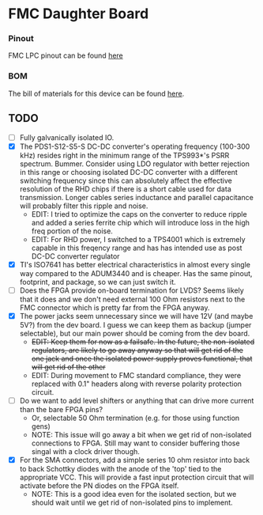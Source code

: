 # FMC Daughter Board

### Pinout
FMC LPC pinout can be found [here](
https://docs.google.com/spreadsheets/d/1bgnBP1xqPFtFIQYF-BCybK1KkekfmRYwm2GDAU4D9lo/edit?usp=sharing)

### BOM
The bill of materials for this device can be found
[here](https://docs.google.com/spreadsheets/d/18WfmbLGt8bGUUdksKp6AKA_wMX2SJ3Tndin-nnEgUCs/edit?usp=sharing).

## TODO
- [ ] Fully galvanically isolated IO.
- [x] The PDS1-S12-S5-S DC-DC converter's operating frequency (100-300 kHz)
  resides right in the minimum range of the TPS993\*'s PSRR spectrum. Bummer.
  Consider using LDO regulator with better rejection in this range  or choosing
  isolated DC-DC converter with a different switching frequency since this can
  absolutely affect the effective resolution of the RHD chips if there is a
  short cable used for data transmission. Longer cables series inductance and
  parallel capacitance will probably filter this ripple and noise.
    - EDIT: I tried to optimize the caps on the converter to reduce ripple and
    added a series ferrite chip which will introduce loss in the high freq
    portion of the noise.
    - EDIT: For RHD power, I switched to a TPS4001 which is extremely capable
      in this freqency range and has has intended use as post DC-DC converter
      regulator
- [x] TI's ISO7641 has better electrical characteristics in almost every
  single way compared to the ADUM3440 and is cheaper. Has the same pinout,
  footprint, and package, so we can just switch it.
- [ ] Does the FPGA provide on-board termination for LVDS? Seems likely
  that it does and we don't need external 100 Ohm resistors next to the FMC connector
  which is pretty far from the FPGA anyway.
- [x] The power jacks seem unnecessary since we will have 12V (and maybe 5V?)
  from the dev board. I guess we can keep them as backup (jumper selectable),
  but our main power should be coming from the dev board.
    - ~~EDIT: Keep them for now as a failsafe. In the future, the non-isolated
      regulators, are likely to go away anyway so that will get rid of the one
      jack and once the isolated power supply proves functional, that will get
      rid of the other~~
    - EDIT: During movement to FMC standard compliance, they were replaced with
      0.1" headers along with reverse polarity protection circuit.
- [ ] Do we want to add level shifters or anything that can drive more current
  than the bare FPGA pins?
    - Or, selectable 50 Ohm termination (e.g. for those using function gens)
    - NOTE: This issue will go away a bit when we get rid of non-isolated
      connections to FPGA. Still may want to consider buffering those singal
      with a clock driver though.
- [x] For the SMA connectors, add a simple series 10 ohm resistor into back to
  back Schottky diodes with the anode of the 'top' tied to the appropriate VCC.
  This will provide a fast input protection circuit that will activate before
  the PN diodes on the FPGA itself.
    - NOTE: This is a good idea even for the isolated section, but we should
      wait until we get rid of non-isolated pins to implement.
